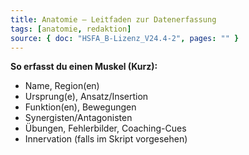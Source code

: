 ```yaml
---
title: Anatomie – Leitfaden zur Datenerfassung
tags: [anatomie, redaktion]
source: { doc: "HSFA_B-Lizenz_V24.4-2", pages: "" }
---
```

**So erfasst du einen Muskel (Kurz):**
- Name, Region(en)
- Ursprung(e), Ansatz/Insertion
- Funktion(en), Bewegungen
- Synergisten/Antagonisten
- Übungen, Fehlerbilder, Coaching-Cues
- Innervation (falls im Skript vorgesehen)
